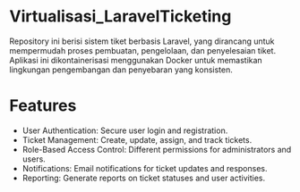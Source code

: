 # Virtualisasi_LaravelTicketing
Repository ini berisi sistem tiket berbasis Laravel, yang dirancang untuk mempermudah proses pembuatan, pengelolaan, dan penyelesaian tiket. Aplikasi ini dikontainerisasi menggunakan Docker untuk memastikan lingkungan pengembangan dan penyebaran yang konsisten.

# Features
- User Authentication: Secure user login and registration.
- Ticket Management: Create, update, assign, and track tickets.
- Role-Based Access Control: Different permissions for administrators and users.
- Notifications: Email notifications for ticket updates and responses.
- Reporting: Generate reports on ticket statuses and user activities.
